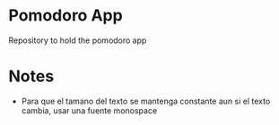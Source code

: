 # Pomodoro App
Repository to hold the pomodoro app

# Notes
- Para que el tamano del texto se mantenga constante aun si el texto cambia, usar una fuente monospace

